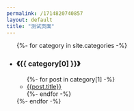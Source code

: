 ```yaml
---
permalink: /1714820740857
layout: default
title: "测试页面"
---
```


<ul>
  {%- for category in site.categories -%}
    <li>
      <h3>《{{ category[0] }}》</h3>
      <ul>
        {%- for post in category[1] -%}
          <li><a href="{{post.url}}">{{post.title}}</a></li>
        {%- endfor -%}
      </ul>
    </li>
  {%- endfor -%}
</ul>